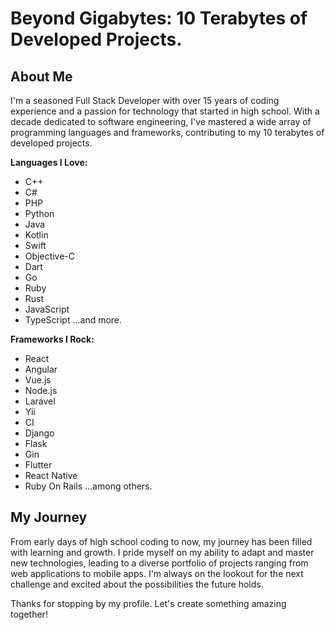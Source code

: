 # Beyond Gigabytes: 10 Terabytes of Developed Projects.

## About Me
I'm a seasoned Full Stack Developer with over 15 years of coding experience and a passion for technology that started in high school. With a decade dedicated to software engineering, I've mastered a wide array of programming languages and frameworks, contributing to my 10 terabytes of developed projects.

**Languages I Love:**
- C++
- C#
- PHP
- Python
- Java
- Kotlin
- Swift
- Objective-C
- Dart
- Go
- Ruby
- Rust
- JavaScript
- TypeScript
...and more.

**Frameworks I Rock:**
- React
- Angular
- Vue.js
- Node.js
- Laravel
- Yii
- CI
- Django
- Flask
- Gin
- Flutter
- React Native
- Ruby On Rails
...among others.

## My Journey
From early days of high school coding to now, my journey has been filled with learning and growth. I pride myself on my ability to adapt and master new technologies, leading to a diverse portfolio of projects ranging from web applications to mobile apps. I'm always on the lookout for the next challenge and excited about the possibilities the future holds.

Thanks for stopping by my profile. Let's create something amazing together!
